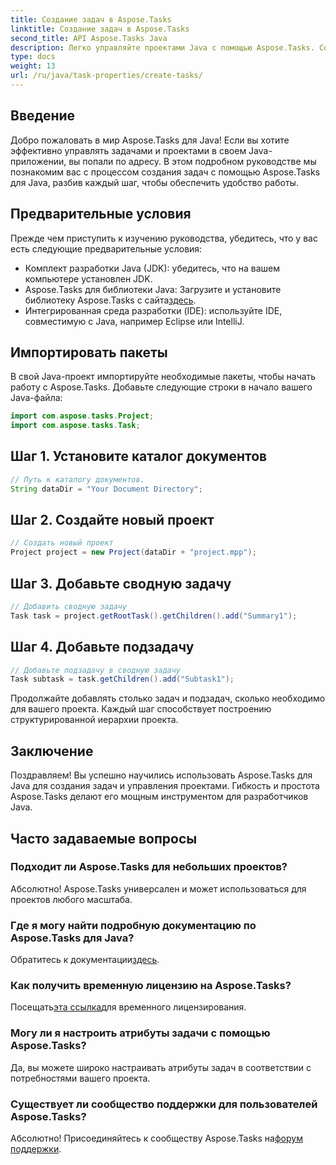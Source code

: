 ```yaml
---
title: Создание задач в Aspose.Tasks
linktitle: Создание задач в Aspose.Tasks
second_title: API Aspose.Tasks Java
description: Легко управляйте проектами Java с помощью Aspose.Tasks. Создавайте задачи, подзадачи и многое другое. Следуйте нашему пошаговому руководству для эффективного управления проектами.
type: docs
weight: 13
url: /ru/java/task-properties/create-tasks/
---
```

## Введение
Добро пожаловать в мир Aspose.Tasks для Java! Если вы хотите эффективно управлять задачами и проектами в своем Java-приложении, вы попали по адресу. В этом подробном руководстве мы познакомим вас с процессом создания задач с помощью Aspose.Tasks для Java, разбив каждый шаг, чтобы обеспечить удобство работы.
## Предварительные условия
Прежде чем приступить к изучению руководства, убедитесь, что у вас есть следующие предварительные условия:
- Комплект разработки Java (JDK): убедитесь, что на вашем компьютере установлен JDK.
-  Aspose.Tasks для библиотеки Java: Загрузите и установите библиотеку Aspose.Tasks с сайта[здесь](https://releases.aspose.com/tasks/java/).
- Интегрированная среда разработки (IDE): используйте IDE, совместимую с Java, например Eclipse или IntelliJ.
## Импортировать пакеты
В свой Java-проект импортируйте необходимые пакеты, чтобы начать работу с Aspose.Tasks. Добавьте следующие строки в начало вашего Java-файла:
```java
import com.aspose.tasks.Project;
import com.aspose.tasks.Task;
```
## Шаг 1. Установите каталог документов
```java
// Путь к каталогу документов.
String dataDir = "Your Document Directory";
```
## Шаг 2. Создайте новый проект
```java
// Создать новый проект
Project project = new Project(dataDir + "project.mpp");
```
## Шаг 3. Добавьте сводную задачу
```java
// Добавить сводную задачу
Task task = project.getRootTask().getChildren().add("Summary1");
```
## Шаг 4. Добавьте подзадачу
```java
// Добавьте подзадачу в сводную задачу
Task subtask = task.getChildren().add("Subtask1");
```
Продолжайте добавлять столько задач и подзадач, сколько необходимо для вашего проекта. Каждый шаг способствует построению структурированной иерархии проекта.
## Заключение
Поздравляем! Вы успешно научились использовать Aspose.Tasks для Java для создания задач и управления проектами. Гибкость и простота Aspose.Tasks делают его мощным инструментом для разработчиков Java.
## Часто задаваемые вопросы
### Подходит ли Aspose.Tasks для небольших проектов?
Абсолютно! Aspose.Tasks универсален и может использоваться для проектов любого масштаба.
### Где я могу найти подробную документацию по Aspose.Tasks для Java?
 Обратитесь к документации[здесь](https://reference.aspose.com/tasks/java/).
### Как получить временную лицензию на Aspose.Tasks?
 Посещать[эта ссылка](https://purchase.aspose.com/temporary-license/)для временного лицензирования.
### Могу ли я настроить атрибуты задачи с помощью Aspose.Tasks?
Да, вы можете широко настраивать атрибуты задач в соответствии с потребностями вашего проекта.
### Существует ли сообщество поддержки для пользователей Aspose.Tasks?
 Абсолютно! Присоединяйтесь к сообществу Aspose.Tasks на[форум поддержки](https://forum.aspose.com/c/tasks/15).